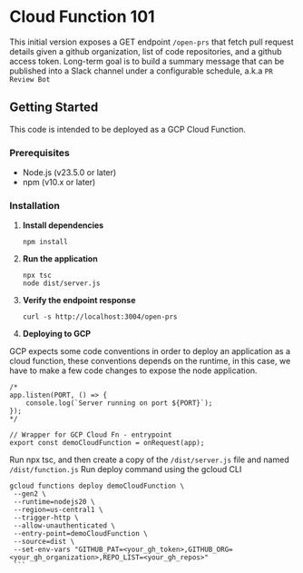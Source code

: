 # Cloud Function 101

This initial version exposes a GET endpoint `/open-prs` that fetch pull request details given a  github organization, list of code repositories, and a github access token.
Long-term goal is to build a summary message that can be published into a Slack channel under a configurable schedule, a.k.a `PR Review Bot`

## Getting Started
This code is intended to be deployed as a GCP Cloud Function.

### Prerequisites

- Node.js (v23.5.0 or later)
- npm (v10.x or later)

### Installation

1. **Install dependencies**

   ```
   npm install
   ```

2. **Run the application**

   ```
   npx tsc
   node dist/server.js 
   ```

3. **Verify the endpoint response**
   
   ```
   curl -s http://localhost:3004/open-prs
   ```
   
4. **Deploying to GCP**

GCP expects some code conventions in order to deploy an application as a cloud function, these conventions depends on the runtime, in this case, we have to make a few code changes to expose the node application.
```
/*
app.listen(PORT, () => {
    console.log(`Server running on port ${PORT}`);
});
*/

// Wrapper for GCP Cloud Fn - entrypoint
export const demoCloudFunction = onRequest(app);
```
Run npx tsc, and then create a copy of the `/dist/server.js` file and named `/dist/function.js`
Run deploy command using the gcloud CLI
   ```
   gcloud functions deploy demoCloudFunction \
    --gen2 \
    --runtime=nodejs20 \
    --region=us-central1 \
    --trigger-http \
    --allow-unauthenticated \
    --entry-point=demoCloudFunction \
    --source=dist \
    --set-env-vars "GITHUB_PAT=<your_gh_token>,GITHUB_ORG=<your_gh_organization>,REPO_LIST=<your_gh_repos>"
    ```
